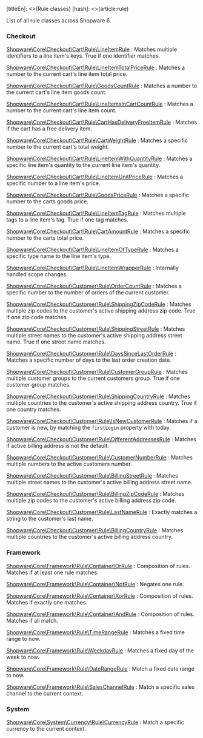 [titleEn]: <>(Rule classes)
[hash]: <>(article:rule)

List of all rule classes across Shopware 6.

### Checkout

[Shopware\Core\Checkout\Cart\Rule\LineItemRule](https://github.com/shopware/platform/tree/master/src/Core/Shopware\Core\Checkout\Cart\Rule\LineItemRule)
 : Matches multiple identifiers to a line item's keys. True if one identifier matches.

[Shopware\Core\Checkout\Cart\Rule\LineItemTotalPriceRule](https://github.com/shopware/platform/tree/master/src/Core/Shopware\Core\Checkout\Cart\Rule\LineItemTotalPriceRule)
 : Matches a number to the current cart's line item total price.

[Shopware\Core\Checkout\Cart\Rule\GoodsCountRule](https://github.com/shopware/platform/tree/master/src/Core/Shopware\Core\Checkout\Cart\Rule\GoodsCountRule)
 : Matches a number to the current cart's line item goods count.

[Shopware\Core\Checkout\Cart\Rule\LineItemsInCartCountRule](https://github.com/shopware/platform/tree/master/src/Core/Shopware\Core\Checkout\Cart\Rule\LineItemsInCartCountRule)
 : Matches a number to the current cart's line item count.

[Shopware\Core\Checkout\Cart\Rule\CartHasDeliveryFreeItemRule](https://github.com/shopware/platform/tree/master/src/Core/Shopware\Core\Checkout\Cart\Rule\CartHasDeliveryFreeItemRule)
 : Matches if the cart has a free delivery item.

[Shopware\Core\Checkout\Cart\Rule\CartWeightRule](https://github.com/shopware/platform/tree/master/src/Core/Shopware\Core\Checkout\Cart\Rule\CartWeightRule)
 : Matches a specific number to the current cart's total weight.

[Shopware\Core\Checkout\Cart\Rule\LineItemWithQuantityRule](https://github.com/shopware/platform/tree/master/src/Core/Shopware\Core\Checkout\Cart\Rule\LineItemWithQuantityRule)
 : Matches a specific line item's quantity to the current line item's quantity. 

[Shopware\Core\Checkout\Cart\Rule\LineItemUnitPriceRule](https://github.com/shopware/platform/tree/master/src/Core/Shopware\Core\Checkout\Cart\Rule\LineItemUnitPriceRule)
 : Matches a specific number to a line item's price.

[Shopware\Core\Checkout\Cart\Rule\GoodsPriceRule](https://github.com/shopware/platform/tree/master/src/Core/Shopware\Core\Checkout\Cart\Rule\GoodsPriceRule)
 : Matches a specific number to the carts goods price. 

[Shopware\Core\Checkout\Cart\Rule\LineItemTagRule](https://github.com/shopware/platform/tree/master/src/Core/Shopware\Core\Checkout\Cart\Rule\LineItemTagRule)
 : Matches multiple tags to a line item's tag. True if one tag matches.

[Shopware\Core\Checkout\Cart\Rule\CartAmountRule](https://github.com/shopware/platform/tree/master/src/Core/Shopware\Core\Checkout\Cart\Rule\CartAmountRule)
 : Matches a specific number to the carts total price.

[Shopware\Core\Checkout\Cart\Rule\LineItemOfTypeRule](https://github.com/shopware/platform/tree/master/src/Core/Shopware\Core\Checkout\Cart\Rule\LineItemOfTypeRule)
 : Matches a specific type name to the line item's type.

[Shopware\Core\Checkout\Cart\Rule\LineItemWrapperRule](https://github.com/shopware/platform/tree/master/src/Core/Shopware\Core\Checkout\Cart\Rule\LineItemWrapperRule)
 : Internally handled scope changes.

[Shopware\Core\Checkout\Customer\Rule\OrderCountRule](https://github.com/shopware/platform/tree/master/src/Core/Shopware\Core\Checkout\Customer\Rule\OrderCountRule)
 : Matches a specific number to the number of orders of the current customer.

[Shopware\Core\Checkout\Customer\Rule\ShippingZipCodeRule](https://github.com/shopware/platform/tree/master/src/Core/Shopware\Core\Checkout\Customer\Rule\ShippingZipCodeRule)
 : Matches multiple zip codes to the customer's active shipping address zip code. True if one zip code matches.

[Shopware\Core\Checkout\Customer\Rule\ShippingStreetRule](https://github.com/shopware/platform/tree/master/src/Core/Shopware\Core\Checkout\Customer\Rule\ShippingStreetRule)
 : Matches multiple street names to the customer's active shipping address street name. True if one street name matches.

[Shopware\Core\Checkout\Customer\Rule\DaysSinceLastOrderRule](https://github.com/shopware/platform/tree/master/src/Core/Shopware\Core\Checkout\Customer\Rule\DaysSinceLastOrderRule)
 : Matches a specific number of days to the last order creation date.

[Shopware\Core\Checkout\Customer\Rule\CustomerGroupRule](https://github.com/shopware/platform/tree/master/src/Core/Shopware\Core\Checkout\Customer\Rule\CustomerGroupRule)
 : Matches multiple customer groups to the current customers group. True if one customer group matches.

[Shopware\Core\Checkout\Customer\Rule\ShippingCountryRule](https://github.com/shopware/platform/tree/master/src/Core/Shopware\Core\Checkout\Customer\Rule\ShippingCountryRule)
 : Matches multiple countries to the customer's active shipping address country. True if one country matches.

[Shopware\Core\Checkout\Customer\Rule\IsNewCustomerRule](https://github.com/shopware/platform/tree/master/src/Core/Shopware\Core\Checkout\Customer\Rule\IsNewCustomerRule)
 : Matches if a customer is new, by matching the `firstLogin` property with today.

[Shopware\Core\Checkout\Customer\Rule\DifferentAddressesRule](https://github.com/shopware/platform/tree/master/src/Core/Shopware\Core\Checkout\Customer\Rule\DifferentAddressesRule)
 : Matches if active billing address is not the default.

[Shopware\Core\Checkout\Customer\Rule\CustomerNumberRule](https://github.com/shopware/platform/tree/master/src/Core/Shopware\Core\Checkout\Customer\Rule\CustomerNumberRule)
 : Matches multiple numbers to the active customers number.

[Shopware\Core\Checkout\Customer\Rule\BillingStreetRule](https://github.com/shopware/platform/tree/master/src/Core/Shopware\Core\Checkout\Customer\Rule\BillingStreetRule)
 : Matches multiple street names to the customer's active billing address street name.

[Shopware\Core\Checkout\Customer\Rule\BillingZipCodeRule](https://github.com/shopware/platform/tree/master/src/Core/Shopware\Core\Checkout\Customer\Rule\BillingZipCodeRule)
 : Matches multiple zip codes to the customer's active billing address zip code.

[Shopware\Core\Checkout\Customer\Rule\LastNameRule](https://github.com/shopware/platform/tree/master/src/Core/Shopware\Core\Checkout\Customer\Rule\LastNameRule)
 : Exactly matches a string to the customer's last name.

[Shopware\Core\Checkout\Customer\Rule\BillingCountryRule](https://github.com/shopware/platform/tree/master/src/Core/Shopware\Core\Checkout\Customer\Rule\BillingCountryRule)
 : Matches multiple countries to the customer's active billing address country.

### Framework

[Shopware\Core\Framework\Rule\Container\OrRule](https://github.com/shopware/platform/tree/master/src/Core/Shopware\Core\Framework\Rule\Container\OrRule)
 : Composition of rules. Matches if at least one rule matches.

[Shopware\Core\Framework\Rule\Container\NotRule](https://github.com/shopware/platform/tree/master/src/Core/Shopware\Core\Framework\Rule\Container\NotRule)
 : Negates one rule.

[Shopware\Core\Framework\Rule\Container\XorRule](https://github.com/shopware/platform/tree/master/src/Core/Shopware\Core\Framework\Rule\Container\XorRule)
 : Composition of rules. Matches if exactly one matches.

[Shopware\Core\Framework\Rule\Container\AndRule](https://github.com/shopware/platform/tree/master/src/Core/Shopware\Core\Framework\Rule\Container\AndRule)
 : Composition of rules. Matches if all match.

[Shopware\Core\Framework\Rule\TimeRangeRule](https://github.com/shopware/platform/tree/master/src/Core/Shopware\Core\Framework\Rule\TimeRangeRule)
 : Matches a fixed time range to now.

[Shopware\Core\Framework\Rule\WeekdayRule](https://github.com/shopware/platform/tree/master/src/Core/Shopware\Core\Framework\Rule\WeekdayRule)
 : Matches a fixed day of the week to now. 

[Shopware\Core\Framework\Rule\DateRangeRule](https://github.com/shopware/platform/tree/master/src/Core/Shopware\Core\Framework\Rule\DateRangeRule)
 : Match a fixed date range to now.

[Shopware\Core\Framework\Rule\SalesChannelRule](https://github.com/shopware/platform/tree/master/src/Core/Shopware\Core\Framework\Rule\SalesChannelRule)
 : Match a specific sales channel to the current context.

### System

[Shopware\Core\System\Currency\Rule\CurrencyRule](https://github.com/shopware/platform/tree/master/src/Core/Shopware\Core\System\Currency\Rule\CurrencyRule)
 : Match a specific currency to the current context.


